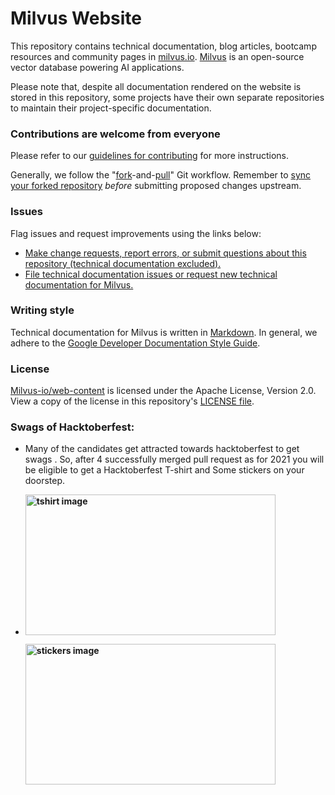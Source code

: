 # Milvus Website

This repository contains technical documentation, blog articles, bootcamp resources and community pages in [milvus.io](https://www.milvus.io/). [Milvus](https://github.com/milvus-io/milvus) is an open-source vector database powering AI applications.

Please note that, despite all documentation rendered on the website is stored in this repository, some projects have their own separate repositories to maintain their project-specific documentation.

### Contributions are welcome from everyone

Please refer to our [guidelines for contributing](CONTRIBUTING.md) for more instructions. 

Generally, we follow the "[fork](https://docs.github.com/en/free-pro-team@latest/github/getting-started-with-github/fork-a-repo)-and-[pull](https://docs.github.com/en/free-pro-team@latest/github/collaborating-with-issues-and-pull-requests/about-pull-requests)" Git workflow. Remember to [sync your forked repository](https://docs.github.com/en/free-pro-team@latest/github/getting-started-with-github/fork-a-repo#keep-your-fork-synced) *before* submitting proposed changes upstream.

### Issues

Flag issues and request improvements using the links below:

- [Make change requests, report errors, or submit questions about this repository (technical documentation excluded).](https://github.com/milvus-io/web-content/issues/new/choose) 
- [File technical documentation issues or request new technical documentation for Milvus.](https://github.com/milvus-io/milvus-docs/issues/new/choose)

### Writing style

Technical documentation for Milvus is written in [Markdown](https://commonmark.org/help/). In general, we adhere to the [Google Developer Documentation Style Guide](https://developers.google.com/style/).

### License

[Milvus-io/web-content](https://github.com/milvus-io/web-content) is licensed under the Apache License, Version 2.0. View a copy of the license in this repository's [LICENSE file](LICENSE).

### Swags of Hacktoberfest:
- Many of the candidates get attracted towards hacktoberfest to get swags . So, after 4 successfully merged pull request as for 2021 you will be eligible to get a Hacktoberfest T-shirt and Some stickers on your doorstep.
 
     <li><B><p><img src="https://miro.medium.com/max/1050/1*4JctIO7irt8hFxBmTvUpiQ.jpeg" width="400" height="225" style="width: 400px; height: 225px;" alt="tshirt image"></a></p><p><img src="https://miro.medium.com/max/1050/1*jkffr74bq5RsQ_xqDhgqYQ.jpeg" width="400" height="225" style="width: 400px; height: 225px;" alt="stickers image"></p>
</b></li>

